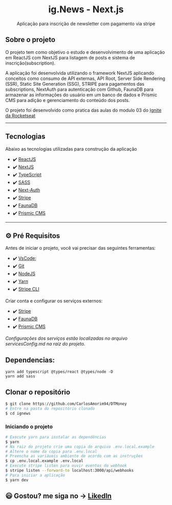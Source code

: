 
<h1 align="center">
    ig.News - Next.js
</h1>
<p align="center">Aplicação para inscrição de newsletter com pagamento via stripe</p>


## Sobre o projeto

O projeto tem como objetivo o estudo e desenvolvimento de uma aplicação em ReactJS com NextJS para listagem de posts e sistema de inscrição(subscription).

A aplicação foi desenvolvida utilizando o framework NextJS aplicando conceitos como consumo de API externas, API Root, Server Side Rendering (SSR), Static Site Generation (SSG), STRIPE para pagamentos das subscriptions, NextAuth para autenticação com Github, FaunaDB para armazenar as informações do usuário em um banco de dados e Prismic CMS para adição e gerenciamento do conteúdo dos posts.

O projeto foi desenvolvido como pratica das aulas do modulo 03 do [Ignite da Rocketseat](https://rocketseat.com.br/)

---

## Tecnologias

Abaixo as tecnologias utilizadas para construção da aplicação

- ✔️ [ReactJS](https://reactjs.org/)
- ✔️ [NextJS](https://nextjs.org/)
- ✔️ [TypeScript](https://www.typescriptlang.org/)
- ✔️ [SASS](https://sass-lang.com/)
- ✔️ [Next-Auth](https://next-auth.js.org/)
- ✔️ [Stripe](https://stripe.com/)
- ✔️ [FaunaDB](https://fauna.com/)
- ✔️ [Prismic CMS](https://prismic.io/)

---


## ⚙ Pré Requisitos

Antes de iniciar o projeto, você vai precisar das seguintes ferramentas:

- ✔️ [VsCode](https://code.visualstudio.com/download);
- ✔️ [Git](https://git-scm.com/)
- ✔️ [NodeJS](https://nodejs.org/en/download/)
- ✔️ [Yarn](https://classic.yarnpkg.com)
- ✔️ [Stripe CLI](https://stripe.com/docs/stripe-cli)

Criar conta e configurar os serviços externos:

- ✔️ [Stripe](https://stripe.com/)
- ✔️ [FaunaDB](https://fauna.com/)
- ✔️ [Prismic CMS](https://prismic.io/)

*Configurações dos serviços estão localizadas no arquivo servicesConfig.md na raiz do projeto.*

## Dependencias:

```
yarn add typescript @types/react @types/node -D
yarn add sass
```

## Clonar o repositório

```bash
$ git clone https://github.com/CarlosAmorim94/DTMoney
# Entre na pasta do repositório clonado
$ cd ignews
```

### Iniciando o projeto

```bash
# Execute yarn para instalar as dependências
$ yarn
# Na raiz do projeto crie uma copia do arquivo .env.local.example
# Altere o nome da copia para .env.local
# Preencha as variáveis ambiente de acordo com as instruções
$ cp .env.local.example .env.local
# Execute stripe listen para ouvir eventos do webhook
$ stripe listen --forward-to localhost:3000/api/webhooks 
# Para iniciar a aplicação
$ yarn dev
```

## 😃 Gostou? me siga no -> [Likedln](https://www.linkedin.com/in/CarlosAmorim94/)